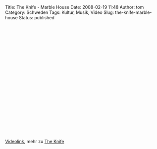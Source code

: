 Title: The Knife - Marble House
Date: 2008-02-19 11:48
Author: tom
Category: Schweden
Tags: Kultur, Musik, Video
Slug: the-knife-marble-house
Status: published

<p>
<object width="425" height="355">
<param name="movie" value="http://www.youtube.com/v/-WhQ5TiBHVk&amp;rel=1"></param><param name="wmode" value="transparent"></param>
<embed src="http://www.youtube.com/v/-WhQ5TiBHVk&amp;rel=1" type="application/x-shockwave-flash" wmode="transparent" width="425" height="355">
</embed>
</object>
  
[Videolink](http://youtube.com/watch?v=-WhQ5TiBHVk), mehr zu [The
Knife](http://de.wikipedia.org/wiki/The_Knife)
</p>

